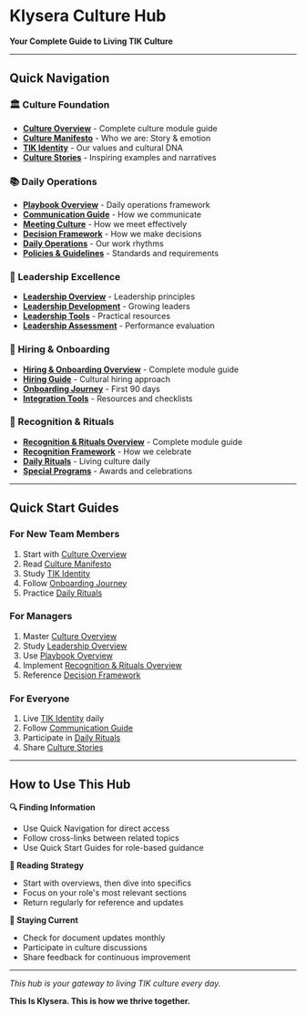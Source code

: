 # Klysera Culture Hub

**Your Complete Guide to Living TIK Culture**

---

## Quick Navigation

### 🏛️ Culture Foundation
- **[Culture Overview](./Culture/_Overview.md)** - Complete culture module guide
- **[Culture Manifesto](./Culture/Culture-Manifesto.md)** - Who we are: Story & emotion
- **[TIK Identity](./Culture/TIK-Identity.md)** - Our values and cultural DNA
- **[Culture Stories](./Culture/Culture-Stories.md)** - Inspiring examples and narratives

### 📚 Daily Operations
- **[Playbook Overview](./Playbook/_Overview.md)** - Daily operations framework
- **[Communication Guide](./Playbook/Communication-Guide.md)** - How we communicate
- **[Meeting Culture](./Playbook/Meeting-Culture.md)** - How we meet effectively
- **[Decision Framework](./Playbook/Decision-Framework.md)** - How we make decisions
- **[Daily Operations](./Playbook/Daily-Operations.md)** - Our work rhythms
- **[Policies & Guidelines](./Playbook/Policies-Guidelines.md)** - Standards and requirements

### 👥 Leadership Excellence
- **[Leadership Overview](./Leadership/_Overview.md)** - Leadership principles
- **[Leadership Development](./Leadership/Leadership-Development.md)** - Growing leaders
- **[Leadership Tools](./Leadership/Leadership-Tools.md)** - Practical resources
- **[Leadership Assessment](./Leadership/Leadership-Assessment.md)** - Performance evaluation

### 🎯 Hiring & Onboarding
- **[Hiring & Onboarding Overview](./Hiring-Onboarding/_Overview.md)** - Complete module guide
- **[Hiring Guide](./Hiring-Onboarding/Hiring-Guide.md)** - Cultural hiring approach
- **[Onboarding Journey](./Hiring-Onboarding/Onboarding-Journey.md)** - First 90 days
- **[Integration Tools](./Hiring-Onboarding/Integration-Tools.md)** - Resources and checklists

### 🎉 Recognition & Rituals
- **[Recognition & Rituals Overview](./Recognition-Rituals/_Overview.md)** - Complete module guide
- **[Recognition Framework](./Recognition-Rituals/Recognition-Framework.md)** - How we celebrate
- **[Daily Rituals](./Recognition-Rituals/Daily-Rituals.md)** - Living culture daily
- **[Special Programs](./Recognition-Rituals/Special-Programs.md)** - Awards and celebrations

---

## Quick Start Guides

### For New Team Members
1. Start with [Culture Overview](./Culture/_Overview.md)
2. Read [Culture Manifesto](./Culture/Culture-Manifesto.md)
3. Study [TIK Identity](./Culture/TIK-Identity.md)
4. Follow [Onboarding Journey](./Hiring-Onboarding/Onboarding-Journey.md)
5. Practice [Daily Rituals](./Recognition-Rituals/Daily-Rituals.md)

### For Managers
1. Master [Culture Overview](./Culture/_Overview.md)
2. Study [Leadership Overview](./Leadership/_Overview.md)
3. Use [Playbook Overview](./Playbook/_Overview.md)
4. Implement [Recognition & Rituals Overview](./Recognition-Rituals/_Overview.md)
5. Reference [Decision Framework](./Operating-Principles/Tools/Decision-Framework.md)

### For Everyone
1. Live [TIK Identity](./Culture/TIK-Identity.md) daily
2. Follow [Communication Guide](./Playbook/Communication-Guide.md)
3. Participate in [Daily Rituals](./Recognition-Rituals/Daily-Rituals.md)
4. Share [Culture Stories](./Culture/Culture-Stories.md)

---

## How to Use This Hub

**🔍 Finding Information**
- Use Quick Navigation for direct access
- Follow cross-links between related topics
- Use Quick Start Guides for role-based guidance

**📖 Reading Strategy**
- Start with overviews, then dive into specifics
- Focus on your role's most relevant sections
- Return regularly for reference and updates

**🔄 Staying Current**
- Check for document updates monthly
- Participate in culture discussions
- Share feedback for continuous improvement

---

*This hub is your gateway to living TIK culture every day.*

**This Is Klysera. This is how we thrive together.**